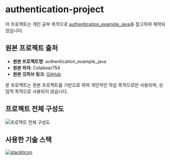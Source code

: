 # authentication-project

이 프로젝트는 개인 공부 목적으로 [authentication_example_java](https://github.com/Colabear754/authentication_example_java)을 참고하여 제작되었습니다.

## 원본 프로젝트 출처

- **원본 프로젝트명**: authentication_example_java
- **원본 저자**: Colabear754
- **원본 깃허브 링크**: [GitHub](https://github.com/Colabear754/authentication_example_java)

본 프로젝트는 원본 프로젝트를 기반으로 하여 개인적인 학습 목적으로만 사용되며, 상업적 목적으로 사용되지 않습니다.


## 프로젝트 전체 구성도

![프로젝트 전체 구성도](https://github.com/jyoonje/authentication-project/assets/150825231/1a8f3836-2722-4531-b74c-4c4b3996a58a)

## 사용한 기술 스택
[![stackticon](https://firebasestorage.googleapis.com/v0/b/stackticon-81399.appspot.com/o/images%2F1713257915734?alt=media&token=eef4ad9b-0159-4ec8-9ce5-63940eab44f4)](https://github.com/msdio/stackticon)

